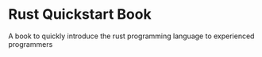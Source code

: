 # Rust Quickstart Book

A book to quickly introduce the rust programming language to experienced programmers
